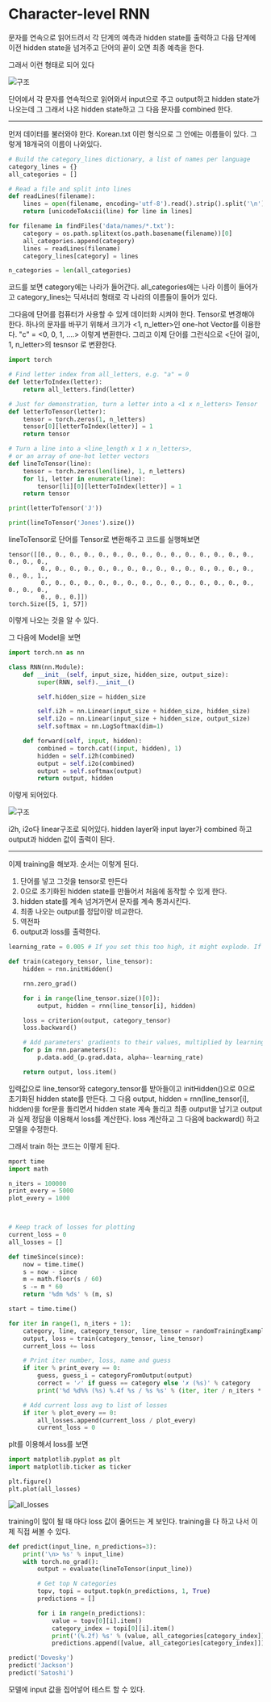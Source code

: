 # Character-level RNN

문자를 연속으로 읽어드려서 각 단계의 예측과 hidden state를 출력하고 다음 단계에 이전 hidden state을 넘겨주고 단어의 끝이 오면 최종 예측을 한다.

그래서 이런 형태로 되어 있다

![구조](https://i.imgur.com/Z2xbySO.png)

단어에서 각 문자를 연속적으로 읽어와서 input으로 주고 output하고 hidden state가 나오는데 그 그래서 나온 hidden state하고 그 다음 문자를 combined 한다. 

----
먼저 데이터를 불러와야 한다. Korean.txt 이런 형식으로 그 안에는 이름들이 있다. 그렇게 18개국의 이름이 나와있다. 

```python
# Build the category_lines dictionary, a list of names per language
category_lines = {}
all_categories = []

# Read a file and split into lines
def readLines(filename):
    lines = open(filename, encoding='utf-8').read().strip().split('\n')
    return [unicodeToAscii(line) for line in lines]

for filename in findFiles('data/names/*.txt'):
    category = os.path.splitext(os.path.basename(filename))[0]
    all_categories.append(category)
    lines = readLines(filename)
    category_lines[category] = lines

n_categories = len(all_categories)
```

코드를 보면 category에는 나라가 들어간다. all_categories에는 나라 이름이 들어가고 category_lines는 딕셔너리 형태로 각 나라의 이름들이 들어가 있다.

그다음에 단어를 컴퓨터가 사용할 수 있게 데이터화 시켜야 한다. Tensor로 변경해야 한다. 하나의 문자를 바꾸기 위해서 크기가 <1, n_letter>인 one-hot Vector를 이용한다. "c" = <0, 0, 1, ....> 이렇게 변환한다. 그리고 이제 단어를 그런식으로 <단어 길이, 1, n_letter>의 tesnsor 로 변환한다.

```python
import torch

# Find letter index from all_letters, e.g. "a" = 0
def letterToIndex(letter):
    return all_letters.find(letter)

# Just for demonstration, turn a letter into a <1 x n_letters> Tensor
def letterToTensor(letter):
    tensor = torch.zeros(1, n_letters)
    tensor[0][letterToIndex(letter)] = 1
    return tensor

# Turn a line into a <line_length x 1 x n_letters>,
# or an array of one-hot letter vectors
def lineToTensor(line):
    tensor = torch.zeros(len(line), 1, n_letters)
    for li, letter in enumerate(line):
        tensor[li][0][letterToIndex(letter)] = 1
    return tensor

print(letterToTensor('J'))

print(lineToTensor('Jones').size())
```

lineToTensor로 단어를 Tensor로 변환해주고 코드를 실행해보면

```
tensor([[0., 0., 0., 0., 0., 0., 0., 0., 0., 0., 0., 0., 0., 0., 0., 0., 0., 0.,
         0., 0., 0., 0., 0., 0., 0., 0., 0., 0., 0., 0., 0., 0., 0., 0., 0., 1.,
         0., 0., 0., 0., 0., 0., 0., 0., 0., 0., 0., 0., 0., 0., 0., 0., 0., 0.,
         0., 0., 0.]])
torch.Size([5, 1, 57])
```
이렇게 나오는 것을 알 수 있다.

그 다음에 Model을 보면

```python
import torch.nn as nn

class RNN(nn.Module):
    def __init__(self, input_size, hidden_size, output_size):
        super(RNN, self).__init__()

        self.hidden_size = hidden_size

        self.i2h = nn.Linear(input_size + hidden_size, hidden_size)
        self.i2o = nn.Linear(input_size + hidden_size, output_size)
        self.softmax = nn.LogSoftmax(dim=1)

    def forward(self, input, hidden):
        combined = torch.cat((input, hidden), 1)
        hidden = self.i2h(combined)
        output = self.i2o(combined)
        output = self.softmax(output)
        return output, hidden
```

이렇게 되어있다. 

![구조](https://i.imgur.com/Z2xbySO.png)

i2h, i2o다 linear구조로 되어있다. hidden layer와 input layer가 combined 하고 output과 hidden 값이 출력이 된다.

----
이제 training을 해보자. 순서는 이렇게 된다.

1. 단어를 넣고 그것을 tensor로 만든다
2. 0으로 초기화된 hidden state를 만들어서 처음에 동작할 수 있게 한다.
3. hidden state를 계속 넘겨가면서 문자를 계속 통과시킨다. 
4. 최종 나오는 output를 정답이랑 비교한다.
5. 역전파
6. output과 loss를 출력한다.

```python
learning_rate = 0.005 # If you set this too high, it might explode. If too low, it might not learn

def train(category_tensor, line_tensor):
    hidden = rnn.initHidden()

    rnn.zero_grad()

    for i in range(line_tensor.size()[0]):
        output, hidden = rnn(line_tensor[i], hidden)

    loss = criterion(output, category_tensor)
    loss.backward()

    # Add parameters' gradients to their values, multiplied by learning rate
    for p in rnn.parameters():
        p.data.add_(p.grad.data, alpha=-learning_rate)

    return output, loss.item()
```
입력값으로 line_tensor와 category_tensor를 받아들이고 initHidden()으로 0으로 초기화된 hidden state를 만든다. 그 다음 output, hidden = rnn(line_tensor[i], hidden)을 for문을 돌리면서 hidden state 계속 돌리고 최종 output을 남기고 output과 실제 정답을 이용해서 loss를 계산한다. loss 계산하고 그 다음에 backward() 하고 모델을 수정한다.

그래서 train 하는 코드는 이렇게 된다.

```python
mport time
import math

n_iters = 100000
print_every = 5000
plot_every = 1000



# Keep track of losses for plotting
current_loss = 0
all_losses = []

def timeSince(since):
    now = time.time()
    s = now - since
    m = math.floor(s / 60)
    s -= m * 60
    return '%dm %ds' % (m, s)

start = time.time()

for iter in range(1, n_iters + 1):
    category, line, category_tensor, line_tensor = randomTrainingExample()
    output, loss = train(category_tensor, line_tensor)
    current_loss += loss

    # Print iter number, loss, name and guess
    if iter % print_every == 0:
        guess, guess_i = categoryFromOutput(output)
        correct = '✓' if guess == category else '✗ (%s)' % category
        print('%d %d%% (%s) %.4f %s / %s %s' % (iter, iter / n_iters * 100, timeSince(start), loss, line, guess, correct))

    # Add current loss avg to list of losses
    if iter % plot_every == 0:
        all_losses.append(current_loss / plot_every)
        current_loss = 0
```

plt를 이용해서 loss를 보면

``` python
import matplotlib.pyplot as plt
import matplotlib.ticker as ticker

plt.figure()
plt.plot(all_losses)
```

![all_losses](https://pytorch.org/tutorials/_images/sphx_glr_char_rnn_classification_tutorial_001.png)

training이 많이 될 때 마다 loss 값이 줄어드는 게 보인다. training을 다 하고 나서 이제 직접 써볼 수 있다.

```python
def predict(input_line, n_predictions=3):
    print('\n> %s' % input_line)
    with torch.no_grad():
        output = evaluate(lineToTensor(input_line))

        # Get top N categories
        topv, topi = output.topk(n_predictions, 1, True)
        predictions = []

        for i in range(n_predictions):
            value = topv[0][i].item()
            category_index = topi[0][i].item()
            print('(%.2f) %s' % (value, all_categories[category_index]))
            predictions.append([value, all_categories[category_index]])

predict('Dovesky')
predict('Jackson')
predict('Satoshi')
```

모델에 input 값을 집어넣어 테스트 할 수 있다.